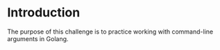 # Introduction

The purpose of this challenge is to practice working with command-line arguments in Golang.

